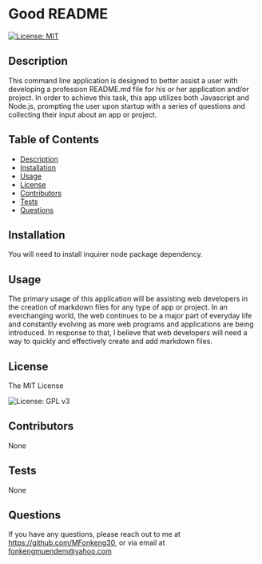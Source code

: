 # Good README
  
  [![License: MIT](https://img.shields.io/badge/License-MIT-yellow.svg)](https://opensource.org/licenses/MIT)
  
  ## Description
  This command line application is designed to better assist a user with developing a profession README.md file for his or her application and/or project. In order to achieve this task, this app utilizes both Javascript and Node.js, prompting the user upon startup with a series of questions and collecting their input about an app or project.

  ## Table of Contents

  * [Description](#description)
  * [Installation](#installation)
  * [Usage](#usage)
  * [License](#license)
  * [Contributors](#contributors)
  * [Tests](#tests)
  * [Questions](#questions)

  ## Installation
  You will need to install inquirer node package dependency.

  ## Usage
  The primary usage of this application will be assisting web developers in the creation of markdown files for any type of app or project. In an everchanging world, the web continues to be a major part of everyday life and constantly evolving as more web programs and applications are being introduced. In response to that, I believe that web developers will need a way to quickly and effectively create and add markdown files.

  ## License
  The MIT License 

  ![License: GPL v3](https://img.shields.io/badge/License-GPLv3-blue.svg)

  ## Contributors
  None

  ## Tests
  None

  ## Questions
  If you have any questions, please reach out to me at https://github.com/MFonkeng30,
  or via email at fonkengmuendem@yahoo.com

